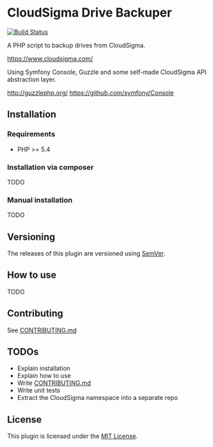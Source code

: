 CloudSigma Drive Backuper
=========================

[![Build Status](https://travis-ci.org/orca-services/cloudsigma-drive-backuper.svg)](https://travis-ci.org/orca-services/cloudsigma-drive-backuper)

A PHP script to backup drives from CloudSigma.

https://www.cloudsigma.com/

Using Symfony Console, Guzzle and some self-made CloudSigma API abstraction layer.

http://guzzlephp.org/
https://github.com/symfony/Console

## Installation

### Requirements

- PHP >= 5.4

### Installation via composer

TODO

### Manual installation

TODO

## Versioning

The releases of this plugin are versioned using [SemVer](http://semver.org/).


## How to use

TODO

## Contributing

See [CONTRIBUTING.md](CONTRIBUTING.md)


## TODOs

- Explain installation
- Explain how to use
- Write [CONTRIBUTING.md](CONTRIBUTING.md)
- Write unit tests
- Extract the CloudSigma namespace into a separate repo

## License

This plugin is licensed under the [MIT License](LICENSE).

